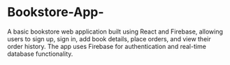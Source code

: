 # Bookstore-App-
A basic bookstore web application built using React and Firebase, allowing users to sign up, sign in, add book details, place orders, and view their order history. The app uses Firebase for authentication and real-time database functionality.
